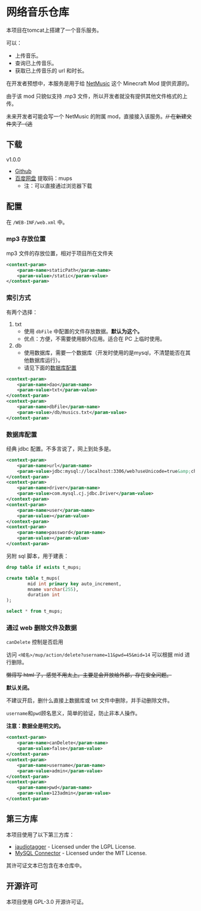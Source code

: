 # 网络音乐仓库

本项目在tomcat上搭建了一个音乐服务。

可以：
- 上传音乐。
- 查询已上传音乐。
- 获取已上传音乐的 url 和时长。

在开发者预想中，本服务是用于给 [NetMusic](https://github.com/TartaricAcid/NetMusic) 这个 Minecraft Mod 提供资源的。

由于该 mod 只貌似支持 .mp3 文件，所以开发者就没有提供其他文件格式的上传。

未来开发者可能会写一个 NetMusic 的附属 mod，直接接入该服务。~~// 在新建文件夹了（逃~~

## 下载

v1.0.0
- [Github](https://github.com/whitefood0201/web-music-repository/releases/download/v1.0.0/web-music-repository_release-v1.0.0.zip)
- [百度网盘](https://pan.baidu.com/s/1-5wVRxZb1iqcRtXyYh2GcQ) 提取码：mups
    - 注：可以直接通过浏览器下载

## 配置

在 `/WEB-INF/web.xml` 中。

### mp3 存放位置

mp3 文件的存放位置，相对于项目所在文件夹

```xml
<context-param>
    <param-name>staticPath</param-name>
    <param-value>/static</param-value>
</context-param>
```

### 索引方式

有两个选择：
1. txt
   - 使用 `dbFile` 中配置的文件存放数据。**默认为这个。**
   - 优点：方便，不需要使用额外应用。适合在 PC 上临时使用。
2. db
   - 使用数据库，需要一个数据库（开发时使用的是mysql，不清楚能否在其他数据库运行）。
   - 请见下面的[数据库配置](#数据库配置)

```xml
<context-param>
    <param-name>dao</param-name>
    <param-value>txt</param-value>
</context-param>
<context-param>
    <param-name>dbFile</param-name>
    <param-value>/db/musics.txt</param-value>
</context-param>
```

### 数据库配置

经典 jdbc 配置。不多言说了，网上到处多是。

```xml
<context-param>
    <param-name>url</param-name>
    <param-value>jdbc:mysql://localhost:3306/web?useUnicode=true&amp;characterEncoding=utf8</param-value>
</context-param>
<context-param>
    <param-name>driver</param-name>
    <param-value>com.mysql.cj.jdbc.Driver</param-value>
</context-param>
<context-param>
    <param-name>user</param-name>
    <param-value></param-value>
</context-param>
<context-param>
    <param-name>password</param-name>
    <param-value></param-value>
</context-param>
```

另附 sql 脚本，用于建表：

```sql
drop table if exists t_mups;

create table t_mups(
        mid int primary key auto_increment,
        mname varchar(255),
        duration int
);

select * from t_mups;
```

### 通过 web 删除文件及数据

`canDelete` 控制是否启用

访问 `<域名>/mup/action/delete?username=11&pwd=45&mid=14` 可以根据 mid 进行删除。

~~懒得写 html 了，感觉不用太上。主要是会开放给外部，存在安全问题。~~

**默认关闭。**

不建议开启，删什么直接上数据库或 txt 文件中删除，并手动删除文件。

`username`和`pwd`顾名思义，简单的验证，防止非本人操作。

**注意：数据全是明文的。**

```xml
<context-param>
    <param-name>canDelete</param-name>
    <param-value>false</param-value>
</context-param>
<context-param>
    <param-name>username</param-name>
    <param-value>admin</param-value>
</context-param>
<context-param>
    <param-name>pwd</param-name>
    <param-value>123admin</param-value>
</context-param>
```

## 第三方库

本项目使用了以下第三方库：

- [jaudiotagger](https://github.com/marcoc1712/jaudiotagger) - Licensed under the LGPL License. 
- [MySQL Connector](https://github.com/mysql/mysql-connector-j) - Licensed under the MIT License. 

其许可证文本已包含在本仓库中。

## 开源许可

本项目使用 GPL-3.0 开源许可证。